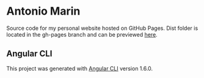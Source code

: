 # Antonio Marin

Source code for my personal website hosted on GitHub Pages. Dist folder is located in the gh-pages branch and can be previewed [here](https://marinantonio.github.io/marinantonio/).

## Angular CLI
This project was generated with [Angular CLI](https://github.com/angular/angular-cli) version 1.6.0.
